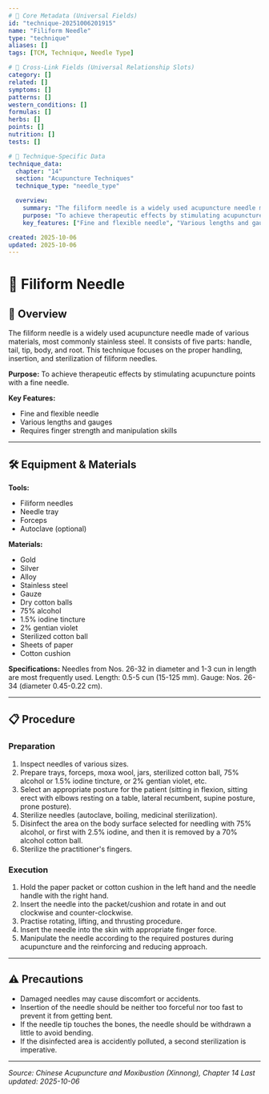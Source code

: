 ```yaml
---
# 🔹 Core Metadata (Universal Fields)
id: "technique-20251006201915"
name: "Filiform Needle"
type: "technique"
aliases: []
tags: [TCM, Technique, Needle Type]

# 🔹 Cross-Link Fields (Universal Relationship Slots)
category: []
related: []
symptoms: []
patterns: []
western_conditions: []
formulas: []
herbs: []
points: []
nutrition: []
tests: []

# 🔹 Technique-Specific Data
technique_data:
  chapter: "14"
  section: "Acupuncture Techniques"
  technique_type: "needle_type"

  overview:
    summary: "The filiform needle is a widely used acupuncture needle made of various materials, most commonly stainless steel.  It consists of five parts: handle, tail, tip, body, and root. This technique focuses on the proper handling, insertion, and sterilization of filiform needles."
    purpose: "To achieve therapeutic effects by stimulating acupuncture points with a fine needle."
    key_features: ["Fine and flexible needle", "Various lengths and gauges", "Requires finger strength and manipulation skills"]

created: 2025-10-06
updated: 2025-10-06
---
```


# 🔧 Filiform Needle

## 📖 Overview

The filiform needle is a widely used acupuncture needle made of various materials, most commonly stainless steel.  It consists of five parts: handle, tail, tip, body, and root. This technique focuses on the proper handling, insertion, and sterilization of filiform needles.

**Purpose:** To achieve therapeutic effects by stimulating acupuncture points with a fine needle.

**Key Features:**
- Fine and flexible needle
- Various lengths and gauges
- Requires finger strength and manipulation skills

---

## 🛠️ Equipment & Materials

**Tools:**
- Filiform needles
- Needle tray
- Forceps
- Autoclave (optional)

**Materials:**
- Gold
- Silver
- Alloy
- Stainless steel
- Gauze
- Dry cotton balls
- 75% alcohol
- 1.5% iodine tincture
- 2% gentian violet
- Sterilized cotton ball
- Sheets of paper
- Cotton cushion

**Specifications:** Needles from Nos. 26-32 in diameter and 1-3 cun in length are most frequently used. Length: 0.5-5 cun (15-125 mm). Gauge: Nos. 26-34 (diameter 0.45-0.22 cm).

---

## 📋 Procedure

### Preparation

1. Inspect needles of various sizes.
2. Prepare trays, forceps, moxa wool, jars, sterilized cotton ball, 75% alcohol or 1.5% iodine tincture, or 2% gentian violet, etc.
3. Select an appropriate posture for the patient (sitting in flexion, sitting erect with elbows resting on a table, lateral recumbent, supine posture, prone posture).
4. Sterilize needles (autoclave, boiling, medicinal sterilization).
5. Disinfect the area on the body surface selected for needling with 75% alcohol, or first with 2.5% iodine, and then it is removed by a 70% alcohol cotton ball.
6. Sterilize the practitioner's fingers.

### Execution

1. Hold the paper packet or cotton cushion in the left hand and the needle handle with the right hand.
2. Insert the needle into the packet/cushion and rotate in and out clockwise and counter-clockwise.
3. Practise rotating, lifting, and thrusting procedure.
4. Insert the needle into the skin with appropriate finger force.
5. Manipulate the needle according to the required postures during acupuncture and the reinforcing and reducing approach.

---

## ⚠️ Precautions

- Damaged needles may cause discomfort or accidents.
- Insertion of the needle should be neither too forceful nor too fast to prevent it from getting bent.
- If the needle tip touches the bones, the needle should be withdrawn a little to avoid bending.
- If the disinfected area is accidently polluted, a second sterilization is imperative.

---


*Source: Chinese Acupuncture and Moxibustion (Xinnong), Chapter 14*
*Last updated: 2025-10-06*
